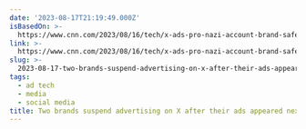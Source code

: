 ```yaml
---
date: '2023-08-17T21:19:49.000Z'
isBasedOn: >-
  https://www.cnn.com/2023/08/16/tech/x-ads-pro-nazi-account-brand-safety/index.html
link: >-
  https://www.cnn.com/2023/08/16/tech/x-ads-pro-nazi-account-brand-safety/index.html
slug: >-
  2023-08-17-two-brands-suspend-advertising-on-x-after-their-ads-appeared-next-to-pro-na
tags:
  - ad tech
  - media
  - social media
title: Two brands suspend advertising on X after their ads appeared next to pro-Na
---
```


